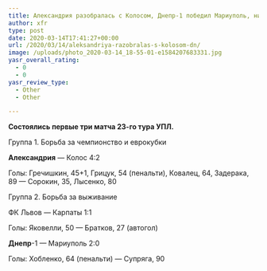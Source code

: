 ```yaml
---
title: Александрия разобралась с Колосом, Днепр-1 победил Мариуполь, ничья во львовском дерби
author: xfr
type: post
date: 2020-03-14T17:41:27+00:00
url: /2020/03/14/aleksandriya-razobralas-s-kolosom-dn/
image: /uploads/photo_2020-03-14_18-55-01-e1584207683331.jpg
yasr_overall_rating:
  - 0
  - 0
yasr_review_type:
  - Other
  - Other

---
```

**Состоялись первые три матча 23-го тура УПЛ.**

Группа 1. Борьба за чемпионство и еврокубки

**Александрия** &#8212; Колос 4:2
  
Голы: Гречишкин, 45+1, Грицук, 54 (пенальти), Ковалец, 64, Задерака, 89 &#8212; Сорокин, 35, Лысенко, 80

Группа 2. Борьба за выживание

ФК Львов &#8212; Карпаты 1:1
  
Голы: Яковелли, 50 &#8212; Братков, 27 (автогол)

**Днепр**-1 &#8212; Мариуполь 2:0
  
Голы: Хобленко, 64 (пенальти) &#8212; Супряга, 90